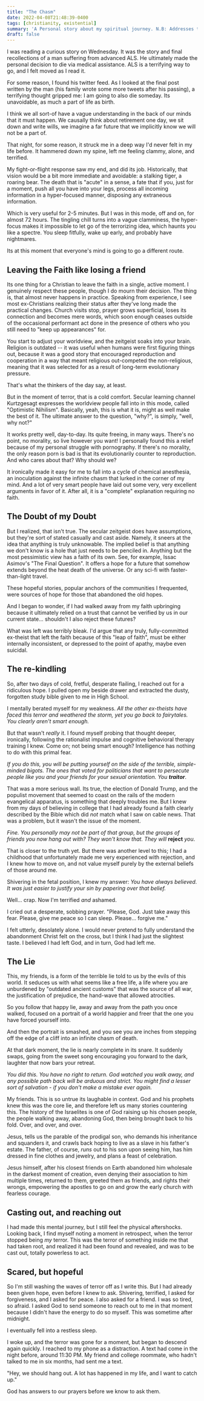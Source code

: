 ```yaml
---
title: "The Chasm"
date: 2022-04-08T21:48:39-0400
tags: [christianity, existential]
summary: 'A Personal story about my spiritual journey. N.B: Addresses topics very different from previous posts, you may want to skip this one.'
draft: false
---
```


I was reading a curious story on Wednesday. It was the story and final recollections of a man suffering from advanced ALS. He ultimately made the personal decision to die via medical assistance. ALS is a terrifying way to go, and I felt moved as I read it.

For some reason, I found his twitter feed. As I looked at the final post written by the man (his family wrote some more tweets after his passing), a terrifying thought gripped me: I am going to also die someday. Its unavoidable, as much a part of life as birth.

I think we all sort-of have a vague understanding in the back of our minds that it must happen. We causally think about retirement one day, we sit down and write wills, we imagine a far future that we implicitly know we will not be a part of.

That night, for some reason, it struck me in a deep way I'd never felt in my life before. It hammered down my spine, left me feeling clammy, alone, and terrified.

My fight-or-flight response saw my end, and did its job. Historically, that vision would be a bit more immediate and avoidable: a stalking tiger, a roaring bear. The death that is "acute" in a sense, a fate that if you, just for a moment, push all you have into your legs, process all incoming information in a hyper-focused manner, disposing any extraneous information.

Which is very useful for 2-5 minutes. But I was in this mode, off and on, for almost 72 hours. The tingling chill turns into a vague clamminess, the hyper-focus makes it impossible to let go of the terrorizing idea, which haunts you like a spectre. You sleep fitfully, wake up early, and probably have nightmares.

Its at this moment that everyone's mind is going to go a different route.

## Leaving the Faith like losing a friend

Its one thing for a Christian to leave the faith in a single, active moment. I genuinely respect these people, though I do mourn their decision. The thing is, that almost never happens in practice. Speaking from experience, I see most ex-Christians realizing their status after they've long made the practical changes. Church visits stop, prayer grows superficial, loses its connection and becomes mere words, which soon enough ceases outside of the occasional performant act done in the presence of others who you still need to "keep up appearances" for.

You start to adjust your worldview, and the zeitgeist soaks into your brain. Religion is outdated -- it was useful when humans were first figuring things out, because it was a good story that encouraged reproduction and cooperation in a way that meant religious out-competed the non-religious, meaning that it was selected for as a result of long-term evolutionary pressure.

That's what the thinkers of the day say, at least.

But in the moment of terror, that is a cold comfort. Secular learning channel Kurtzgesagt expresses the worldview people fall into in this mode, called "Optimistic Nihilism". Basically, yeah, this is what it is, might as well make the best of it. The ultimate answer to the question, "why?", is simply, "well, why not?"

It works pretty well, day-to-day. Its quite freeing, in many ways. There's no point, no morality, so live however you want! I personally found this a relief because of my personal struggle with pornography. If there's no morality, the only reason porn is bad is that its evolutionarily counter to reproduction. And who cares about that? Why should we?

It ironically made it easy for me to fall into a cycle of chemical anesthesia, an inoculation against the infinite chasm that lurked in the corner of my mind. And a lot of very smart people have laid out some very, very excellent arguments in favor of it. After all, it is a "complete" explanation requiring no faith.

## The Doubt of my Doubt

But I realized, that isn't true. The secular zeitgeist does have assumptions, but they're sort of stated casually and cast aside. Namely, it sneers at the idea that anything is truly unknowable. The implied belief is that anything we don't know is a hole that just needs to be penciled in. Anything but the most pessimistic view has a faith of its own. See, for example, Issac Asimov's "The Final Question". It offers a hope for a future that somehow extends beyond the heat death of the universe. Or any sci-fi with faster-than-light travel.

These hopeful stories, popular anchors of the communities I frequented, were sources of hope for those that abandoned the old hopes.

And I began to wonder, if I had walked away from my faith upbringing because it ultimately relied on a trust that cannot be verified by us in our current state... shouldn't I also reject these futures?

What was left was terribly bleak. I'd argue that any truly, fully-committed ex-theist that left the faith because of this "leap of faith", must be either internally inconsistent, or depressed to the point of apathy, maybe even suicidal.

## The re-kindling

So, after two days of cold, fretful, desperate flailing, I reached out for a ridiculous hope. I pulled open my beside drawer and extracted the dusty, forgotten study bible given to me in High School.

I mentally berated myself for my weakness. *All the other ex-theists have faced this terror and weathered the storm, yet you go back to fairytales. You clearly aren't smart enough.*

But that wasn't *really* it. I found myself probing that thought deeper, ironically, following the rationalist impulse and cognitive behavioral therapy training I knew. Come on; not being smart enough? Intelligence has nothing to do with this primal fear.

*If you do this, you will be putting yourself on the side of the terrible, simple-minded bigots. The ones that voted for politicians that want to persecute people like you and your friends for your sexual orientation. You **traitor***.

That was a more serious wall. Its true, the election of Donald Trump, and the populist movement that seemed to coast on the rails of the modern evangelical apparatus, is something that deeply troubles me. But I knew from my days of believing in college that I had already found a faith clearly described by the Bible which did *not* match what I saw on cable news. That was a problem, but it wasn't the issue of the moment.

*Fine. You personally may not be part of that group, but the groups of friends you now hang out with? They won't know that. They will* **reject** *you*.

That is closer to the truth yet. But there was another level to this; I had a childhood that unfortunately made me very experienced with rejection, and I knew how to move on, and not value myself purely by the external beliefs of those around me.

Shivering in the fetal position, I knew my answer: *You have always believed. It was just easier to justify your sin by papering over that belief.*

Well... crap. Now I'm terrified *and* ashamed.

I cried out a desperate, sobbing prayer. "Please, God. Just take away this fear. Please, give me peace so I can sleep. Please... forgive me."

I felt utterly, desolately alone. I would never pretend to fully understand the abandonment Christ felt on the cross, but I think I had just the slightest taste. I believed I had left God, and in turn, God had left me.

## The Lie

This, my friends, is a form of the terrible lie told to us by the evils of this world. It seduces us with what seems like a free life, a life where you are unburdened by "outdated ancient customs" that was the source of all war, the justification of prejudice, the hand-wave that allowed atrocities.

So you follow that happy lie, away and away from the path you once walked, focused on a portrait of a world happier and freer that the one you have forced yourself into.

And then the portrait is smashed, and you see you are inches from stepping off the edge of a cliff into an infinite chasm of death.

At that dark moment, the lie is nearly complete in its snare. It suddenly swaps, going from the sweet song encouraging you forward to the dark, laughter that now bars your retreat.

*You did this. You have no right to return. God watched you walk away, and any possible path back will be arduous and strict. You might find a lesser sort of salvation - if you don't make a mistake ever again.*

My friends. This is so untrue its laughable in context. God and his prophets knew this was the core lie, and therefore left us many stories countering this. The history of the Israelites is one of God raising up his chosen people, the people walking away, abandoning God, then being brought back to his fold. Over, and over, and over.

Jesus, tells us the parable of the prodigal son, who demands his inheritance and squanders it, and crawls back hoping to live as a slave in his father's estate. The father, of course, *runs* out to his son upon seeing him, has him dressed in fine clothes and jewelry, and plans a feast of celebration.

Jesus himself, after his closest friends on Earth abandoned him wholesale in the darkest moment of creation, even denying their association to him multiple times, returned to them, greeted them as friends, and rights their wrongs, empowering the apostles to go on and grow the early church with fearless courage.

## Casting out, and reaching out

I had made this mental journey, but I still feel the physical aftershocks. Looking back, I find myself noting a moment in retrospect, when the terror stopped being *my* terror. This was the terror of something inside me that had taken root, and realized it had been found and revealed, and was to be cast out, totally powerless to act.

## Scared, but hopeful

So I'm still washing the waves of terror off as I write this. But I had already been given hope, even before I knew to ask. Shivering, terrified, I asked for forgiveness, and I asked for peace. I also asked for a friend. I was so tired, so afraid. I asked God to send someone to reach out to me in that moment because I didn't have the energy to do so myself. This was sometime after midnight.

I eventually fell into a restless sleep.

I woke up, and the terror was gone for a moment, but began to descend again quickly. I reached to my phone as a distraction. A text had come in the night before, around 11:30 PM. My friend and college roommate, who hadn't talked to me in six months, had sent me a text.

"Hey, we should hang out. A lot has happened in my life, and I want to catch up."

God has answers to our prayers before we know to ask them.
